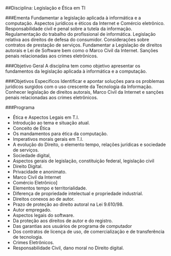 ##Disciplina: Legislação e Ética em TI

###Ementa
Fundamentar a legislação aplicada à informática e a computação. Aspectos jurídicos e éticos da Internet e Comércio eletrônico. Responsabilidade civil e penal sobre a tutela da informação. Regulamentação do trabalho do profissional de informática. Legislação relativa aos direitos de defesa do consumidor. Considerações sobre contratos de prestação de serviços. Fundamentar a Legislação de direitos autorais e Lei de Software bem como o Marco Civil da Internet. Sanções penais relacionadas aos crimes eletrônicos.

###Objetivo Geral
A disciplina tem como objetivo apresentar os fundamentos da legislação aplicada à informática e a computação.

###Objetivos Especificos
Identificar e apontar soluções para os problemas jurídicos surgidos com o uso crescente da Tecnologia da Informação. Conhecer legislação de direitos autorais, Marco Civil da Internet e sanções penais relacionadas aos crimes eletrônicos.

###Programa

- Ética e Aspectos Legais em T.I.
- Introdução ao tema e situação atual.
- Conceito de Ética
- Os mandamentos para ética da computação.
- Imperativos morais gerais em T.I.
- A evolução do Direito, o elemento tempo, relações jurídicas e sociedade de serviços.
- Sociedade digital,
- Aspectos gerais de legislação, constituição federal, legislação civil
- Direito Digital.
- Privacidade e anonimato.
- Marco Civil da Internet
- Comércio Eletrônico]
- Elementos tempo e territorialidade.
- Diferença de propriedade intelectual e propriedade industrial.
- Direitos conexos ao de autor.
- Prazo de proteção ao direito autoral na Lei 9.610/98.
- Autor empregado.
- Aspectos legais do software.
- Da proteção aos direitos de autor e do registro.
- Das garantias aos usuários de programa de computador
- Dos contratos de licença de uso, de comercialização e de transferência de tecnologia.
- Crimes Eletrônicos.
- Responsabilidade Civil, dano moral no Direito digital.
